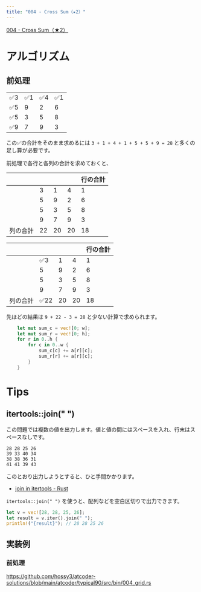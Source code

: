 ```yaml
---
title: "004 - Cross Sum（★2）"
---
```


[004 \- Cross Sum（★2）](https://atcoder.jp/contests/typical90/tasks/typical90_d)

# アルゴリズム

## 前処理

|||||
|---|---|---|---|
|✅3|✅1|✅4|✅1|
|✅5|9|2|6|
|✅5|3|5|8|
|✅9|7|9|3|

この✅の合計をそのまま求めるには `3 + 1 + 4 + 1 + 5 + 5 + 9 = 28` と多くの足し算が必要です。

前処理で各行と各列の合計を求めておくと、

|||||行の合計|
|---|---|---|---|---|
||3|1|4|1|9|
||5|9|2|6|22|
||5|3|5|8|21|
||9|7|9|3|28|
|列の合計|22|20|20|18|80|

|||||行の合計|
|---|---|---|---|---|
||✅3|1|4|1|✅9|
||5|9|2|6|22|
||5|3|5|8|21|
||9|7|9|3|28|
|列の合計|✅22|20|20|18|80|

先ほどの結果は `9 + 22 - 3 = 28` と少ない計算で求められます。

```rust
    let mut sum_c = vec![0; w];
    let mut sum_r = vec![0; h];
    for r in 0..h {
        for c in 0..w {
            sum_c[c] += a[r][c];
            sum_r[r] += a[r][c];
        }
    }
```


# Tips

## itertools::join(" ")

この問題では複数の値を出力します。値と値の間にはスペースを入れ、行末はスペースなしです。

```
28 28 25 26
39 33 40 34
38 38 36 31
41 41 39 43
```

このとおり出力しようとすると、ひと手間かかります。

* [join in itertools \- Rust](https://docs.rs/itertools/latest/itertools/fn.join.html)

`itertools::join(" ")` を使うと、配列などを空白区切りで出力できます。

```rust
let v = vec![28, 28, 25, 26];
let result = v.iter().join(" ");
println!("{result}"); // 28 28 25 26
```

## 実装例

### 前処理
https://github.com/hossy3/atcoder-solutions/blob/main/atcoder/typical90/src/bin/004_grid.rs
